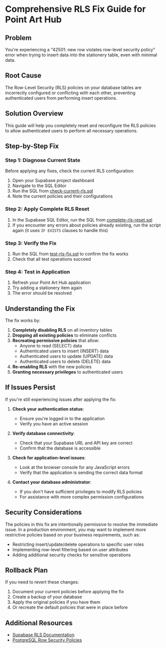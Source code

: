 # Comprehensive RLS Fix Guide for Point Art Hub

## Problem
You're experiencing a "42501: new row violates row-level security policy" error when trying to insert data into the stationery table, even with minimal data.

## Root Cause
The Row-Level Security (RLS) policies on your database tables are incorrectly configured or conflicting with each other, preventing authenticated users from performing insert operations.

## Solution Overview
This guide will help you completely reset and reconfigure the RLS policies to allow authenticated users to perform all necessary operations.

## Step-by-Step Fix

### Step 1: Diagnose Current State
Before applying any fixes, check the current RLS configuration:

1. Open your Supabase project dashboard
2. Navigate to the SQL Editor
3. Run the SQL from [check-current-rls.sql](file://c:\Users\MSI\CascadeProjects\point-art-hub-main%20(1)\check-current-rls.sql)
4. Note the current policies and their configurations

### Step 2: Apply Complete RLS Reset
1. In the Supabase SQL Editor, run the SQL from [complete-rls-reset.sql](file://c:\Users\MSI\CascadeProjects\point-art-hub-main%20(1)\complete-rls-reset.sql)
2. If you encounter any errors about policies already existing, run the script again (it uses `IF EXISTS` clauses to handle this)

### Step 3: Verify the Fix
1. Run the SQL from [test-rls-fix.sql](file://c:\Users\MSI\CascadeProjects\point-art-hub-main%20(1)\test-rls-fix.sql) to confirm the fix works
2. Check that all test operations succeed

### Step 4: Test in Application
1. Refresh your Point Art Hub application
2. Try adding a stationery item again
3. The error should be resolved

## Understanding the Fix

The fix works by:

1. **Completely disabling RLS** on all inventory tables
2. **Dropping all existing policies** to eliminate conflicts
3. **Recreating permissive policies** that allow:
   - Anyone to read (SELECT) data
   - Authenticated users to insert (INSERT) data
   - Authenticated users to update (UPDATE) data
   - Authenticated users to delete (DELETE) data
4. **Re-enabling RLS** with the new policies
5. **Granting necessary privileges** to authenticated users

## If Issues Persist

If you're still experiencing issues after applying the fix:

1. **Check your authentication status**:
   - Ensure you're logged in to the application
   - Verify you have an active session

2. **Verify database connectivity**:
   - Check that your Supabase URL and API key are correct
   - Confirm that the database is accessible

3. **Check for application-level issues**:
   - Look at the browser console for any JavaScript errors
   - Verify that the application is sending the correct data format

4. **Contact your database administrator**:
   - If you don't have sufficient privileges to modify RLS policies
   - For assistance with more complex permission configurations

## Security Considerations

The policies in this fix are intentionally permissive to resolve the immediate issue. In a production environment, you may want to implement more restrictive policies based on your business requirements, such as:

- Restricting insert/update/delete operations to specific user roles
- Implementing row-level filtering based on user attributes
- Adding additional security checks for sensitive operations

## Rollback Plan

If you need to revert these changes:

1. Document your current policies before applying the fix
2. Create a backup of your database
3. Apply the original policies if you have them
4. Or recreate the default policies that were in place before

## Additional Resources

- [Supabase RLS Documentation](https://supabase.com/docs/guidelines-and-limitations#rls)
- [PostgreSQL Row Security Policies](https://www.postgresql.org/docs/current/sql-createpolicy.html)